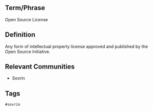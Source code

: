 ## Term/Phrase
Open Source License

## Definition
Any form of intellectual property license approved and published by the Open Source Initiative.

## Relevant Communities
* Sovrin

## Tags
```
#sovrin
```
